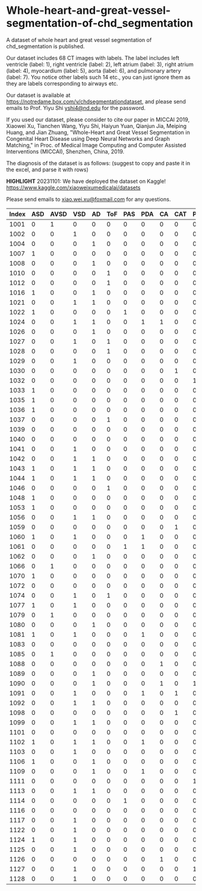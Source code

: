 # Whole-heart-and-great-vessel-segmentation-of-chd_segmentation
A dataset of whole heart and great vessel segmentation of chd_segmentation is published.

Our dataset includes 68 CT images with labels. The label includes left ventricle (label: 1), right ventricle (label: 2), left atrium (label: 3), right atrium (label: 4), myocardium (label: 5), aorta (label: 6), and pulmonary artery (label: 7).
You notice other labels such 14 etc., you can just ignore them as they are labels corresponding to airways etc.

Our dataset is available at https://notredame.box.com/v/chdsegmentationdataset, and please send emails to Prof. Yiyu Shi yshi4@nd.edu for the password. 

If you used our dataset, please consider to cite our paper in MICCAI 2019, Xiaowei Xu, Tianchen Wang, Yiyu Shi, Haiyun Yuan, Qianjun Jia, Meiping Huang, and Jian Zhuang, "Whole-Heart and Great Vessel Segmentation in Congenital Heart Disease using Deep Neural Networks and Graph Matching," in Proc. of Medical Image Computing and Computer Assisted Interventions (MICCAI), Shenzhen, China, 2019.

The diagnosis of the dataset is as follows: (suggest to copy and paste it in the excel, and parse it with rows)

**HIGHLIGHT** 20231101: We have deployed the dataset on Kaggle! https://www.kaggle.com/xiaoweixumedicalai/datasets

Please send emails to xiao.wei.xu@foxmail.com for any questions.

| Index | ASD | AVSD | VSD | AD | ToF | PAS | PDA | CA | CAT | PS | AAA | TGA | SV | PuA | Normal |
|-------|-----|------|-----|----|-----|-----|-----|----|-----|----|-----|-----|----|-----|--------|
| 1001  | 0   | 1    | 0   | 0  | 0   | 0   | 0   | 0  | 0   | 0  | 0   | 0   | 0  | 0   | 0      |
| 1002  | 0   | 0    | 1   | 0  | 0   | 0   | 0   | 0  | 0   | 0  | 0   | 0   | 0  | 0   | 0      |
| 1004  | 0   | 0    | 0   | 1  | 0   | 0   | 0   | 0  | 0   | 0  | 0   | 0   | 0  | 0   | 0      |
| 1007  | 1   | 0    | 0   | 0  | 0   | 0   | 0   | 0  | 0   | 0  | 0   | 0   | 0  | 0   | 0      |
| 1008  | 0   | 0    | 0   | 1  | 0   | 0   | 0   | 0  | 0   | 0  | 0   | 0   | 0  | 0   | 0      |
| 1010  | 0   | 0    | 0   | 0  | 1   | 0   | 0   | 0  | 0   | 0  | 0   | 0   | 0  | 0   | 0      |
| 1012  | 0   | 0    | 0   | 0  | 1   | 0   | 0   | 0  | 0   | 0  | 0   | 0   | 0  | 0   | 0      |
| 1016  | 1   | 0    | 0   | 1  | 0   | 0   | 0   | 0  | 0   | 0  | 0   | 0   | 0  | 0   | 0      |
| 1021  | 0   | 0    | 1   | 1  | 0   | 0   | 0   | 0  | 0   | 0  | 0   | 0   | 0  | 0   | 0      |
| 1022  | 1   | 0    | 0   | 0  | 0   | 1   | 0   | 0  | 0   | 0  | 0   | 0   | 0  | 0   | 0      |
| 1024  | 0   | 0    | 1   | 1  | 0   | 0   | 1   | 1  | 0   | 0  | 0   | 0   | 0  | 0   | 0      |
| 1026  | 0   | 0    | 0   | 1  | 0   | 0   | 0   | 0  | 0   | 0  | 0   | 0   | 0  | 0   | 0      |
| 1027  | 0   | 0    | 1   | 0  | 1   | 0   | 0   | 0  | 0   | 0  | 0   | 0   | 0  | 0   | 0      |
| 1028  | 0   | 0    | 0   | 0  | 1   | 0   | 0   | 0  | 0   | 0  | 0   | 0   | 0  | 0   | 0      |
| 1029  | 0   | 0    | 1   | 0  | 0   | 0   | 0   | 0  | 0   | 0  | 0   | 0   | 0  | 0   | 0      |
| 1030  | 0   | 0    | 0   | 0  | 0   | 0   | 0   | 0  | 1   | 0  | 0   | 0   | 0  | 0   | 0      |
| 1032  | 0   | 0    | 0   | 0  | 0   | 0   | 0   | 0  | 0   | 1  | 0   | 0   | 0  | 0   | 0      |
| 1033  | 1   | 0    | 0   | 0  | 0   | 0   | 0   | 0  | 0   | 0  | 0   | 0   | 0  | 0   | 0      |
| 1035  | 1   | 0    | 0   | 0  | 0   | 0   | 0   | 0  | 0   | 0  | 0   | 0   | 0  | 0   | 0      |
| 1036  | 1   | 0    | 0   | 0  | 0   | 0   | 0   | 0  | 0   | 0  | 0   | 0   | 0  | 0   | 0      |
| 1037  | 0   | 0    | 0   | 0  | 1   | 0   | 0   | 0  | 0   | 0  | 0   | 0   | 0  | 0   | 0      |
| 1039  | 0   | 0    | 0   | 0  | 0   | 0   | 0   | 0  | 0   | 0  | 1   | 0   | 0  | 0   | 0      |
| 1040  | 0   | 0    | 0   | 0  | 0   | 0   | 0   | 0  | 0   | 0  | 0   | 0   | 0  | 0   | 1      |
| 1041  | 0   | 0    | 1   | 0  | 0   | 0   | 0   | 0  | 0   | 0  | 0   | 0   | 0  | 0   | 0      |
| 1042  | 0   | 0    | 1   | 1  | 0   | 0   | 0   | 0  | 0   | 0  | 0   | 0   | 0  | 0   | 0      |
| 1043  | 1   | 0    | 1   | 1  | 0   | 0   | 0   | 0  | 0   | 0  | 0   | 1   | 0  | 0   | 0      |
| 1044  | 1   | 0    | 1   | 1  | 0   | 0   | 0   | 0  | 0   | 0  | 0   | 0   | 0  | 0   | 0      |
| 1046  | 0   | 0    | 0   | 0  | 1   | 0   | 0   | 0  | 0   | 0  | 0   | 0   | 0  | 0   | 0      |
| 1048  | 1   | 0    | 0   | 0  | 0   | 0   | 0   | 0  | 0   | 0  | 1   | 0   | 0  | 0   | 0      |
| 1053  | 1   | 0    | 0   | 0  | 0   | 0   | 0   | 0  | 0   | 0  | 1   | 0   | 0  | 0   | 0      |
| 1056  | 0   | 0    | 1   | 1  | 0   | 0   | 0   | 0  | 0   | 0  | 0   | 0   | 0  | 0   | 0      |
| 1059  | 0   | 0    | 0   | 0  | 0   | 0   | 0   | 0  | 1   | 0  | 0   | 0   | 0  | 0   | 0      |
| 1060  | 1   | 0    | 1   | 0  | 0   | 0   | 1   | 0  | 0   | 0  | 0   | 1   | 1  | 0   | 0      |
| 1061  | 0   | 0    | 0   | 0  | 0   | 1   | 1   | 0  | 0   | 0  | 0   | 0   | 0  | 0   | 0      |
| 1062  | 0   | 0    | 0   | 1  | 0   | 0   | 0   | 0  | 0   | 0  | 0   | 0   | 0  | 0   | 0      |
| 1066  | 0   | 1    | 0   | 0  | 0   | 0   | 0   | 0  | 0   | 0  | 0   | 0   | 0  | 0   | 0      |
| 1070  | 1   | 0    | 0   | 0  | 0   | 0   | 0   | 0  | 0   | 0  | 0   | 0   | 0  | 0   | 0      |
| 1072  | 0   | 0    | 0   | 0  | 0   | 0   | 0   | 0  | 0   | 0  | 0   | 0   | 0  | 0   | 1      |
| 1074  | 0   | 0    | 1   | 0  | 1   | 0   | 0   | 0  | 0   | 0  | 0   | 0   | 0  | 0   | 0      |
| 1077  | 1   | 0    | 1   | 0  | 0   | 0   | 0   | 0  | 0   | 0  | 1   | 0   | 0  | 0   | 0      |
| 1079  | 0   | 1    | 0   | 0  | 0   | 0   | 0   | 0  | 0   | 0  | 0   | 0   | 0  | 0   | 0      |
| 1080  | 0   | 0    | 0   | 1  | 0   | 0   | 0   | 0  | 0   | 0  | 0   | 0   | 0  | 0   | 0      |
| 1081  | 1   | 0    | 1   | 0  | 0   | 0   | 1   | 0  | 0   | 0  | 1   | 0   | 0  | 0   | 0      |
| 1083  | 0   | 0    | 0   | 0  | 0   | 0   | 0   | 0  | 0   | 0  | 0   | 1   | 0  | 0   | 0      |
| 1085  | 0   | 1    | 0   | 0  | 0   | 0   | 0   | 0  | 0   | 0  | 0   | 1   | 0  | 0   | 0      |
| 1088  | 0   | 0    | 0   | 0  | 0   | 0   | 0   | 1  | 0   | 0  | 0   | 0   | 0  | 0   | 0      |
| 1089  | 0   | 0    | 0   | 1  | 0   | 0   | 0   | 0  | 0   | 0  | 0   | 0   | 0  | 0   | 0      |
| 1090  | 0   | 0    | 0   | 1  | 0   | 0   | 0   | 1  | 0   | 1  | 0   | 0   | 0  | 0   | 0      |
| 1091  | 0   | 0    | 1   | 0  | 0   | 0   | 1   | 0  | 1   | 0  | 1   | 0   | 0  | 0   | 0      |
| 1092  | 0   | 0    | 1   | 1  | 0   | 0   | 0   | 0  | 0   | 0  | 0   | 0   | 0  | 1   | 0      |
| 1098  | 0   | 0    | 0   | 0  | 0   | 0   | 0   | 0  | 1   | 0  | 0   | 0   | 0  | 0   | 0      |
| 1099  | 0   | 0    | 1   | 1  | 0   | 0   | 0   | 0  | 0   | 0  | 0   | 0   | 0  | 1   | 0      |
| 1101  | 0   | 0    | 0   | 0  | 0   | 0   | 0   | 0  | 0   | 0  | 0   | 0   | 0  | 0   | 1      |
| 1102  | 1   | 0    | 1   | 1  | 0   | 0   | 1   | 0  | 0   | 0  | 0   | 0   | 0  | 1   | 0      |
| 1103  | 0   | 0    | 1   | 0  | 0   | 0   | 0   | 0  | 0   | 0  | 0   | 0   | 0  | 0   | 0      |
| 1106  | 1   | 0    | 0   | 1  | 0   | 0   | 0   | 0  | 0   | 0  | 1   | 0   | 0  | 0   | 0      |
| 1109  | 0   | 0    | 0   | 1  | 0   | 0   | 1   | 0  | 0   | 0  | 0   | 0   | 0  | 0   | 0      |
| 1111  | 0   | 0    | 0   | 0  | 0   | 0   | 0   | 0  | 0   | 1  | 0   | 0   | 0  | 0   | 0      |
| 1113  | 0   | 0    | 1   | 1  | 0   | 0   | 0   | 0  | 0   | 0  | 0   | 0   | 0  | 1   | 0      |
| 1114  | 0   | 0    | 0   | 0  | 0   | 1   | 0   | 0  | 0   | 0  | 0   | 0   | 0  | 0   | 0      |
| 1116  | 0   | 0    | 0   | 0  | 0   | 0   | 0   | 0  | 0   | 0  | 0   | 0   | 1  | 0   | 0      |
| 1117  | 0   | 0    | 1   | 0  | 0   | 0   | 0   | 0  | 0   | 0  | 0   | 0   | 0  | 1   | 0      |
| 1122  | 0   | 0    | 1   | 0  | 0   | 0   | 0   | 0  | 0   | 0  | 0   | 0   | 0  | 1   | 0      |
| 1124  | 1   | 0    | 1   | 0  | 0   | 0   | 0   | 0  | 0   | 0  | 1   | 0   | 0  | 0   | 0      |
| 1125  | 0   | 0    | 1   | 0  | 0   | 0   | 0   | 0  | 0   | 0  | 0   | 0   | 0  | 1   | 0      |
| 1126  | 0   | 0    | 0   | 0  | 0   | 0   | 0   | 1  | 0   | 0  | 0   | 0   | 0  | 0   | 0      |
| 1127  | 0   | 0    | 1   | 0  | 0   | 0   | 0   | 0  | 0   | 1  | 0   | 0   | 0  | 0   | 0      |
| 1128  | 0   | 0    | 1   | 0  | 0   | 0   | 0   | 0  | 0   | 0  | 0   | 0   | 0  | 0   | 0      |
